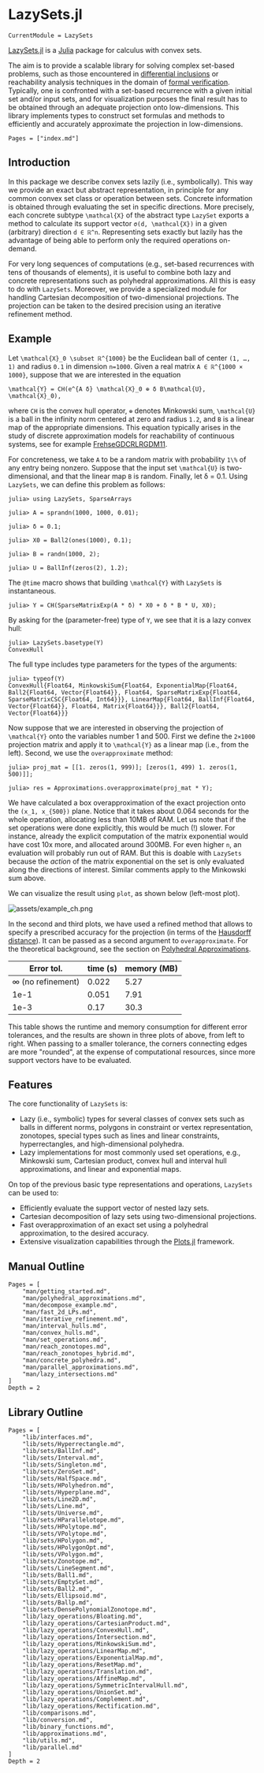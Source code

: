 # LazySets.jl

```@meta
CurrentModule = LazySets
```

[LazySets.jl](http://github.com/JuliaReach/LazySets.jl) is a [Julia](http://julialang.org) package for calculus with convex
sets.

The aim is to provide a scalable library for solving complex set-based problems,
such as those encountered in
[differential inclusions](https://en.wikipedia.org/wiki/Differential_inclusion)
or reachability analysis techniques in the domain of
[formal verification](https://en.wikipedia.org/wiki/Formal_verification).
Typically, one is confronted with a set-based recurrence with a given initial
set and/or input sets, and for visualization purposes the final result has to be
obtained through an adequate projection onto low-dimensions.
This library implements types to construct set formulas and methods to
efficiently and accurately approximate the projection in low-dimensions.

```@contents
Pages = ["index.md"]
```

## Introduction

In this package we describe convex sets lazily (i.e., symbolically).
This way we provide an exact but abstract representation, in principle for any
common convex set class or operation between sets.
Concrete information is obtained through evaluating the set in specific
directions.
More precisely, each concrete subtype ``\mathcal{X}`` of the abstract type
`LazySet` exports a method to calculate its support vector
``σ(d, \mathcal{X})`` in a given (arbitrary) direction ``d ∈ ℝ^n``.
Representing sets exactly but lazily has the advantage of being able to perform
only the required operations on-demand.

For very long sequences of computations (e.g., set-based recurrences with tens
of thousands of elements), it is useful to combine both lazy and concrete
representations such as polyhedral approximations.
All this is easy to do with `LazySets`.
Moreover, we provide a specialized module for handling Cartesian decomposition
of two-dimensional projections.
The projection can be taken to the desired precision using an iterative
refinement method.

## Example

Let ``\mathcal{X}_0 \subset ℝ^{1000}`` be the Euclidean ball of center
``(1, …, 1)`` and radius ``0.1`` in dimension ``n=1000``.
Given a real matrix ``A ∈ ℝ^{1000 × 1000}``, suppose that we are
interested in the equation

``\mathcal{Y} = CH(e^{A δ} \mathcal{X}_0 ⊕ δ B\mathcal{U}, \mathcal{X}_0),``

where ``CH`` is the convex hull operator, ``⊕`` denotes Minkowski sum, ``\mathcal{U}``
is a ball in the infinity norm centered at zero and radius ``1.2``, and ``B`` is a
linear map of the appropriate dimensions.
This equation typically arises in the study of discrete approximation models for
reachability of continuous systems, see for example [FrehseGDCRLRGDM11](@citet).

For concreteness, we take ``A`` to be a random matrix with probability ``1\%`` of
any entry being nonzero.
Suppose that the input set ``\mathcal{U}`` is two-dimensional, and that the linear
map ``B`` is random.
Finally, let δ = 0.1.
Using `LazySets`, we can define this problem as follows:

```jldoctest index_label
julia> using LazySets, SparseArrays

julia> A = sprandn(1000, 1000, 0.01);

julia> δ = 0.1;

julia> X0 = Ball2(ones(1000), 0.1);

julia> B = randn(1000, 2);

julia> U = BallInf(zeros(2), 1.2);
```

The `@time` macro shows that building ``\mathcal{Y}`` with `LazySets` is
instantaneous.

```jldoctest index_label
julia> Y = CH(SparseMatrixExp(A * δ) * X0 + δ * B * U, X0);
```

By asking for the (parameter-free) type of `Y`, we see that it is a lazy convex
hull:

```jldoctest index_label
julia> LazySets.basetype(Y)
ConvexHull
```

The full type includes type parameters for the types of the arguments:

```jldoctest index_label
julia> typeof(Y)
ConvexHull{Float64, MinkowskiSum{Float64, ExponentialMap{Float64, Ball2{Float64, Vector{Float64}}, Float64, SparseMatrixExp{Float64, SparseMatrixCSC{Float64, Int64}}}, LinearMap{Float64, BallInf{Float64, Vector{Float64}}, Float64, Matrix{Float64}}}, Ball2{Float64, Vector{Float64}}}
```

Now suppose that we are interested in observing the projection of ``\mathcal{Y}``
onto the variables number 1 and 500.
First we define the ``2×1000`` projection matrix and apply it to ``\mathcal{Y}`` as
a linear map (i.e., from the left).
Second, we use the `overapproximate` method:

```jldoctest index_label
julia> proj_mat = [[1. zeros(1, 999)]; [zeros(1, 499) 1. zeros(1, 500)]];

julia> res = Approximations.overapproximate(proj_mat * Y);
```

We have calculated a box overapproximation of the exact projection onto the
``(x_1, x_{500})`` plane.
Notice that it takes about 0.064 seconds for the whole operation, allocating
less than 10MB of RAM.
Let us note that if the set operations were done explicitly, this would be much
(!) slower.
For instance, already the explicit computation of the matrix exponential would
have cost 10x more, and allocated around 300MB.
For even higher ``n``, an evaluation will probably run out of RAM.
But this is doable with `LazySets` because the *action* of the matrix
exponential on the set is only evaluated along the directions of interest.
Similar comments apply to the Minkowski sum above.

We can visualize the result using `plot`, as shown below (left-most plot).

![assets/example_ch.png](assets/example_ch.png)

In the second and third plots, we have used a refined method that allows to
specify a prescribed accuracy for the projection (in terms of the
[Hausdorff distance](https://en.wikipedia.org/wiki/Hausdorff_distance)).
It can be passed as a second argument to `overapproximate`.
For the theoretical background, see the section on [Polyhedral Approximations](@ref).

|Error tol.|time (s)|memory (MB)|
|------|------|------|
|∞ (no refinement)|0.022|5.27|
|1e-1|0.051|7.91|
|1e-3|0.17|30.3|

This table shows the runtime and memory consumption for different error
tolerances, and the results are shown in three plots of above, from left to
right.
When passing to a smaller tolerance, the corners connecting edges are more
"rounded", at the expense of computational resources, since more support vectors
have to be evaluated.

## Features

The core functionality of `LazySets` is:

- Lazy (i.e., symbolic) types for several classes of convex sets such as balls
  in different norms, polygons in constraint or vertex representation,
  zonotopes, special types such as lines and linear constraints,
  hyperrectangles, and high-dimensional polyhedra.
- Lazy implementations for most commonly used set operations, e.g., Minkowski
  sum, Cartesian product, convex hull and interval hull approximations, and
  linear and exponential maps.

On top of the previous basic type representations and operations, `LazySets` can
be used to:

- Efficiently evaluate the support vector of nested lazy sets.
- Cartesian decomposition of lazy sets using two-dimensional projections.
- Fast overapproximation of an exact set using a polyhedral approximation, to
  the desired accuracy.
- Extensive visualization capabilities through the
  [Plots.jl](http://docs.juliaplots.org/latest/) framework.

## Manual Outline

```@contents
Pages = [
    "man/getting_started.md",
    "man/polyhedral_approximations.md",
    "man/decompose_example.md",
    "man/fast_2d_LPs.md",
    "man/iterative_refinement.md",
    "man/interval_hulls.md",
    "man/convex_hulls.md",
    "man/set_operations.md",
    "man/reach_zonotopes.md",
    "man/reach_zonotopes_hybrid.md",
    "man/concrete_polyhedra.md",
    "man/parallel_approximations.md",
    "man/lazy_intersections.md"
]
Depth = 2
```

## Library Outline

```@contents
Pages = [
    "lib/interfaces.md",
    "lib/sets/Hyperrectangle.md",
    "lib/sets/BallInf.md",
    "lib/sets/Interval.md",
    "lib/sets/Singleton.md",
    "lib/sets/ZeroSet.md",
    "lib/sets/HalfSpace.md",
    "lib/sets/HPolyhedron.md",
    "lib/sets/Hyperplane.md",
    "lib/sets/Line2D.md",
    "lib/sets/Line.md",
    "lib/sets/Universe.md",
    "lib/sets/HParallelotope.md",
    "lib/sets/HPolytope.md",
    "lib/sets/VPolytope.md",
    "lib/sets/HPolygon.md",
    "lib/sets/HPolygonOpt.md",
    "lib/sets/VPolygon.md",
    "lib/sets/Zonotope.md",
    "lib/sets/LineSegment.md",
    "lib/sets/Ball1.md",
    "lib/sets/EmptySet.md",
    "lib/sets/Ball2.md",
    "lib/sets/Ellipsoid.md",
    "lib/sets/Ballp.md",
    "lib/sets/DensePolynomialZonotope.md",
    "lib/lazy_operations/Bloating.md",
    "lib/lazy_operations/CartesianProduct.md",
    "lib/lazy_operations/ConvexHull.md",
    "lib/lazy_operations/Intersection.md",
    "lib/lazy_operations/MinkowskiSum.md",
    "lib/lazy_operations/LinearMap.md",
    "lib/lazy_operations/ExponentialMap.md",
    "lib/lazy_operations/ResetMap.md",
    "lib/lazy_operations/Translation.md",
    "lib/lazy_operations/AffineMap.md",
    "lib/lazy_operations/SymmetricIntervalHull.md",
    "lib/lazy_operations/UnionSet.md",
    "lib/lazy_operations/Complement.md",
    "lib/lazy_operations/Rectification.md",
    "lib/comparisons.md",
    "lib/conversion.md",
    "lib/binary_functions.md",
    "lib/approximations.md",
    "lib/utils.md",
    "lib/parallel.md"
]
Depth = 2
```
